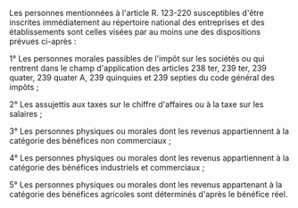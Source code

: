 Les personnes mentionnées à l'article R. 123-220 susceptibles d'être inscrites immédiatement au répertoire national des entreprises et des établissements sont celles visées par au moins une des dispositions prévues ci-après :

1° Les personnes morales passibles de l'impôt sur les sociétés ou qui rentrent dans le champ d'application des articles 238 ter, 239 ter, 239 quater, 239 quater A, 239 quinquies et 239 septies du code général des impôts ;

2° Les assujettis aux taxes sur le chiffre d'affaires ou à la taxe sur les salaires ;

3° Les personnes physiques ou morales dont les revenus appartiennent à la catégorie des bénéfices non commerciaux ;

4° Les personnes physiques ou morales dont les revenus appartiennent à la catégorie des bénéfices industriels et commerciaux ;

5° Les personnes physiques ou morales dont les revenus appartenant à la catégorie des bénéfices agricoles sont déterminés d'après le bénéfice réel.
